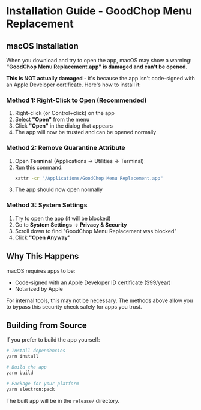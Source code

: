 # Installation Guide - GoodChop Menu Replacement

## macOS Installation

When you download and try to open the app, macOS may show a warning: **"GoodChop Menu Replacement.app" is damaged and can't be opened.**

**This is NOT actually damaged** - it's because the app isn't code-signed with an Apple Developer certificate. Here's how to install it:

### Method 1: Right-Click to Open (Recommended)

1. Right-click (or Control+click) on the app
2. Select **"Open"** from the menu
3. Click **"Open"** in the dialog that appears
4. The app will now be trusted and can be opened normally

### Method 2: Remove Quarantine Attribute

1. Open **Terminal** (Applications → Utilities → Terminal)
2. Run this command:
   ```bash
   xattr -cr "/Applications/GoodChop Menu Replacement.app"
   ```
3. The app should now open normally

### Method 3: System Settings

1. Try to open the app (it will be blocked)
2. Go to **System Settings** → **Privacy & Security**
3. Scroll down to find "GoodChop Menu Replacement was blocked"
4. Click **"Open Anyway"**

## Why This Happens

macOS requires apps to be:

- Code-signed with an Apple Developer ID certificate ($99/year)
- Notarized by Apple

For internal tools, this may not be necessary. The methods above allow you to bypass this security check safely for apps you trust.

## Building from Source

If you prefer to build the app yourself:

```bash
# Install dependencies
yarn install

# Build the app
yarn build

# Package for your platform
yarn electron:pack
```

The built app will be in the `release/` directory.
